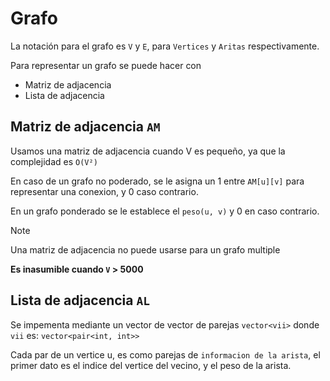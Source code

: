 # Grafo

La notación para el grafo es `V` y `E`, para `Vertices` y `Aritas` respectivamente.

Para representar un grafo se puede hacer con

- Matriz de adjacencia
- Lista de adjacencia

## Matriz de adjacencia `AM`

Usamos una matriz de adjacencia cuando V es pequeño, ya que la complejidad es `O(V²)`

En caso de un grafo no poderado, se le asigna un 1 entre `AM[u][v]` para representar
una conexion, y 0 caso contrario.

En un grafo ponderado se le establece el  `peso(u, v)` y 0 en caso contrario.

> [!NOTE]
>
> Una matriz de adjacencia no puede usarse para un grafo multiple
>
> **Es inasumible cuando `V` > 5000**
>

## Lista de adjacencia `AL`

Se impementa mediante un vector de vector de parejas `vector<vii>` donde `vii`
es: `vector<pair<int, int>>`

Cada par de un vertice u, es como parejas de `informacion de la arista`, el primer
dato es el indice del vertice del vecino, y el peso de la arista.
